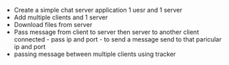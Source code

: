 -   Create a simple chat server application 1 uesr and 1 server
-   Add multiple clients and 1 server
-   Download files from server 
-   Pass message from client to server then server to another client connected
        - pass ip and port
        - to send a message send to that paricular ip and port
-   passing message between multiple clients using tracker